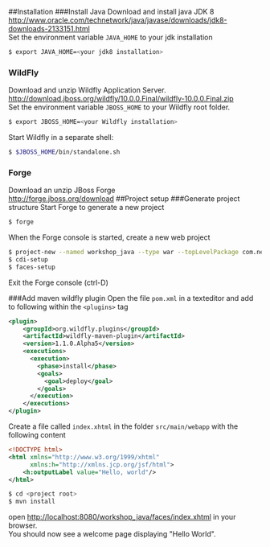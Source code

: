##Installation
###Install Java
Download and install java JDK 8  
<http://www.oracle.com/technetwork/java/javase/downloads/jdk8-downloads-2133151.html>  
Set the environment variable `JAVA_HOME` to your jdk installation  

```bash
$ export JAVA_HOME=<your jdk8 installation>
```

### WildFly
Download and unzip Wildfly Application Server.  
<http://download.jboss.org/wildfly/10.0.0.Final/wildfly-10.0.0.Final.zip>  
Set the environment variable `JBOSS_HOME` to your Wildfly root folder. 
 
```bash
$ export JBOSS_HOME=<your Wildfly installation>
```

Start Wildfly in a separate shell:
```bash
$ $JBOSS_HOME/bin/standalone.sh
```

### Forge
Download an unzip JBoss Forge  
<http://forge.jboss.org/download>
##Project setup
###Generate project structure
Start Forge to generate a new project

```bash
$ forge
```
When the Forge console is started, create a new web project

```bash
$ project-new --named workshop_java --type war --topLevelPackage com.nedap.workshop
$ cdi-setup
$ faces-setup
```
Exit the Forge console (ctrl-D)

###Add maven wildfly plugin
Open the file `pom.xml` in a texteditor and add to following within the `<plugins>` tag

```xml
<plugin>
	<groupId>org.wildfly.plugins</groupId>
	<artifactId>wildfly-maven-plugin</artifactId>
	<version>1.1.0.Alpha5</version>
	<executions>
	  <execution>
	    <phase>install</phase>
	    <goals>
	      <goal>deploy</goal>
	    </goals>
	  </execution>
	</executions>
</plugin>
```

Create a file called `index.xhtml` in the folder `src/main/webapp` with the following content

```xml
<!DOCTYPE html>
<html xmlns="http://www.w3.org/1999/xhtml"
      xmlns:h="http://xmlns.jcp.org/jsf/html">
    <h:outputLabel value="Hello, world"/>
</html>

```

```bash
$ cd <project root>
$ mvn install
```

open <http://localhost:8080/workshop_java/faces/index.xhtml> in your browser.  
You should now see a welcome page displaying "Hello World".

